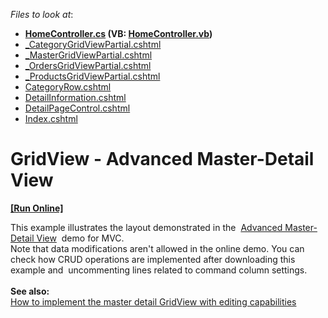 <!-- default file list -->
*Files to look at*:

* **[HomeController.cs](./CS/AdvancedMasterDetail/Controllers/HomeController.cs) (VB: [HomeController.vb](./VB/AdvancedMasterDetail/Controllers/HomeController.vb))**
* [_CategoryGridViewPartial.cshtml](./CS/AdvancedMasterDetail/Views/Home/_CategoryGridViewPartial.cshtml)
* [_MasterGridViewPartial.cshtml](./CS/AdvancedMasterDetail/Views/Home/_MasterGridViewPartial.cshtml)
* [_OrdersGridViewPartial.cshtml](./CS/AdvancedMasterDetail/Views/Home/_OrdersGridViewPartial.cshtml)
* [_ProductsGridViewPartial.cshtml](./CS/AdvancedMasterDetail/Views/Home/_ProductsGridViewPartial.cshtml)
* [CategoryRow.cshtml](./CS/AdvancedMasterDetail/Views/Home/CategoryRow.cshtml)
* [DetailInformation.cshtml](./CS/AdvancedMasterDetail/Views/Home/DetailInformation.cshtml)
* [DetailPageControl.cshtml](./CS/AdvancedMasterDetail/Views/Home/DetailPageControl.cshtml)
* [Index.cshtml](./CS/AdvancedMasterDetail/Views/Home/Index.cshtml)
<!-- default file list end -->
# GridView - Advanced Master-Detail View
<!-- run online -->
**[[Run Online]](https://codecentral.devexpress.com/t203289)**
<!-- run online end -->


This example illustrates the layout demonstrated in the  <a href="http://demos.devexpress.com/ASPxGridViewDemos/MasterDetail/DetailTabs.aspx">Advanced Master-Detail View</a>  demo for MVC. <br />Note that data modifications aren't allowed in the online demo. You can check how CRUD operations are implemented after downloading this example and  uncommenting lines related to command column settings.<br /><br /><strong>See also: </strong><br /><a href="https://www.devexpress.com/Support/Center/p/E4271">How to implement the master detail GridView with editing capabilities</a>

<br/>



